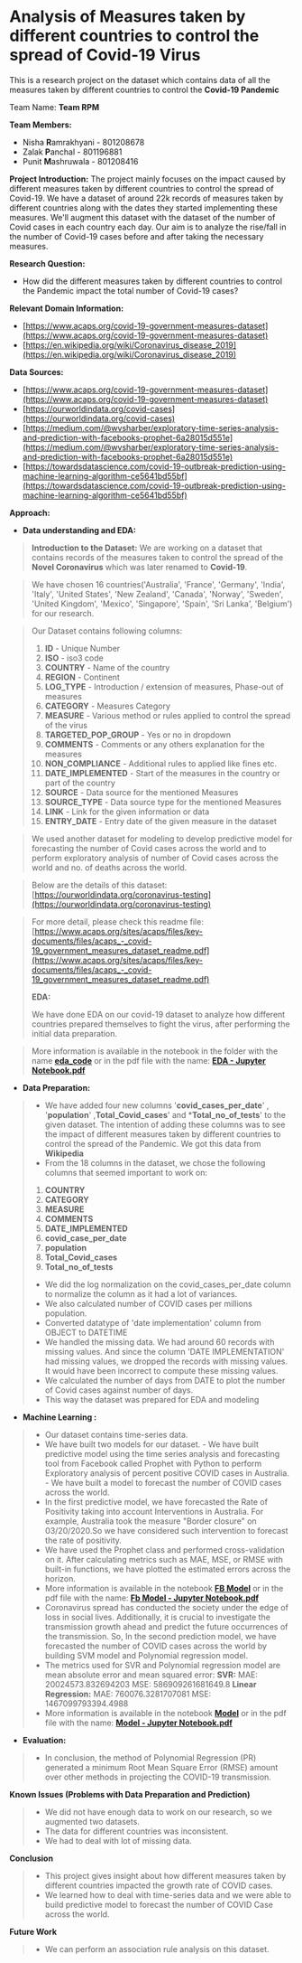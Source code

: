 # Analysis of Measures taken by different countries to control the spread of Covid-19 Virus

This is a research project on the dataset which contains data of all the measures taken by different countries to control the **Covid-19 Pandemic**

Team Name: **Team RPM**

**Team Members:**

 - Nisha **R**amrakhyani - 801208678
 - Zalak **P**anchal - 801196881
 - Punit **M**ashruwala - 801208416

**Project Introduction:**
The project mainly focuses on the impact caused by different measures taken by different countries to control the spread of Covid-19. 
We have a dataset of around 22k records of measures taken by different countries along with the dates they started implementing these measures. 
We'll augment this dataset with the dataset of the number of Covid cases in each country each day. 
Our aim is to analyze the rise/fall in the number of Covid-19 cases before and after taking the necessary measures.

**Research Question:**

 - How did the different measures taken by different countries to
   control the Pandemic impact the total number of Covid-19 cases?

**Relevant Domain Information:** 

 - [https://www.acaps.org/covid-19-government-measures-dataset](https://www.acaps.org/covid-19-government-measures-dataset)
 - [https://en.wikipedia.org/wiki/Coronavirus_disease_2019](https://en.wikipedia.org/wiki/Coronavirus_disease_2019)

**Data Sources:**

 - [https://www.acaps.org/covid-19-government-measures-dataset](https://www.acaps.org/covid-19-government-measures-dataset)
 - [https://ourworldindata.org/covid-cases](https://ourworldindata.org/covid-cases)
 - [https://medium.com/@wvsharber/exploratory-time-series-analysis-and-prediction-with-facebooks-prophet-6a28015d551e](https://medium.com/@wvsharber/exploratory-time-series-analysis-and-prediction-with-facebooks-prophet-6a28015d551e)
 - [https://towardsdatascience.com/covid-19-outbreak-prediction-using-machine-learning-algorithm-ce5641bd55bf](https://towardsdatascience.com/covid-19-outbreak-prediction-using-machine-learning-algorithm-ce5641bd55bf)

**Approach:**

 - **Data understanding and EDA:**

> **Introduction to the Dataset:**
> We are working on a dataset that contains records of the measures taken to control the spread of  the **Novel Coronavirus** which was later renamed to **Covid-19**.

> We have chosen 16 countries('Australia', 'France', 'Germany', 'India', 'Italy', 'United States', 'New Zealand', 'Canada', 'Norway', 'Sweden', 'United Kingdom', 'Mexico', 'Singapore', 'Spain', 'Sri Lanka', 'Belgium') for our research.

> Our Dataset contains following columns: 
> 1. **ID** - Unique Number 
> 2. **ISO** - iso3 code 
> 3. **COUNTRY** - Name of the country        
> 4.  **REGION** - Continent
> 5.  **LOG_TYPE** - Introduction / extension of measures, Phase-out of measures
> 6. **CATEGORY** - Measures Category
> 7.  **MEASURE** - Various method or rules applied to control the spread of the virus
> 8.  **TARGETED_POP_GROUP**   - Yes or no in dropdown  
> 9.  **COMMENTS**  - Comments or any others explanation for the measures  
> 10.   **NON_COMPLIANCE**  - Additional rules to applied like fines etc.
> 11.  **DATE_IMPLEMENTED** - Start of the measures in the country or part of the country       
> 12. **SOURCE** - Data source for the mentioned Measures
> 13. **SOURCE_TYPE** -  Data source type for the mentioned Measures
> 14. **LINK** - Link for the given information or data
> 15. **ENTRY_DATE** - Entry date of the given measure in the dataset  

> We used another dataset for modeling  to develop predictive model for forecasting the number of Covid cases across the world and to perform exploratory analysis of number of Covid cases across the world and no. of deaths across the world.

> Below are the details of this dataset:
[https://ourworldindata.org/coronavirus-testing](https://ourworldindata.org/coronavirus-testing)
  
         
>  For more detail, please check this readme file:     
[https://www.acaps.org/sites/acaps/files/key-documents/files/acaps_-_covid-19_government_measures_dataset_readme.pdf](https://www.acaps.org/sites/acaps/files/key-documents/files/acaps_-_covid-19_government_measures_dataset_readme.pdf)
> 
> **EDA:**
> 
> We have done EDA on our covid-19 dataset to analyze how different countries prepared themselves to fight the virus, after performing the initial data preparation.

> More information is available in the notebook in the folder with the name [**eda_code**](https://github.com/punitMashruwala/kdd_covid-19/tree/main/eda_code) or in the pdf file with the name: [**EDA - Jupyter Notebook.pdf**](https://github.com/punitMashruwala/kdd_covid-19/blob/main/EDA%20-%20Jupyter%20Notebook.pdf)


 - **Data Preparation:**

 
> - We have added four new columns '**covid_cases_per_date**' , '**population**' ,**Total_Covid_cases**' and ***Total_no_of_tests**'  to the given dataset. The intention of adding these columns was to see the impact of different measures taken by different countries to control the spread of the Pandemic. We got this data from **Wikipedia**
> - From the 18 columns in the dataset, we chose the following columns that seemed important to work on: 
> 1. **COUNTRY**
> 2. **CATEGORY** 
> 3. **MEASURE**
> 4. **COMMENTS**
> 5. **DATE_IMPLEMENTED**
> 6. **covid_case_per_date**
> 7. **population** 
> 8. **Total_Covid_cases**
> 9. **Total_no_of_tests**
> - We did the log normalization on the covid_cases_per_date column to normalize the column as it had a lot of variances.
> - We also calculated number of COVID cases per millions population.
> - Converted datatype of 'date implementation' column from OBJECT to DATETIME
> - We handled the missing data. We had around 60 records with missing values. And since the column 'DATE IMPLEMENTATION' had missing values, we dropped the records with missing values. It would have been incorrect to compute these missing values.
> - We calculated the number of days from DATE to plot the number of Covid cases against number of days.
> - This way the dataset was prepared for EDA and modeling
 
   

 - **Machine Learning :**
 
> - Our dataset contains time-series data. 
> - We have built two models for our dataset.
	 -  We have built predictive model using the time series analysis and forecasting tool from Facebook called Prophet with Python to perform Exploratory analysis of percent positive COVID cases in Australia.
	 - We have built a model to forecast the number of COVID cases across the world.
> -  In the first predictive model, we have forecasted the Rate of Positivity taking into account Interventions in Australia. For example, Australia took the measure "Border closure" on 03/20/2020.So we have considered such intervention to forecast the rate of positivity. 
> -  We have used the Prophet class and performed cross-validation on it. After calculating metrics such as MAE, MSE, or RMSE with built-in functions, we have plotted the estimated errors across the horizon.
> - More information is available in the notebook [**FB Model**](https://github.com/punitMashruwala/kdd_covid-19/blob/main/model/Modeling_with_FB_Prophet.ipynb) or in the pdf file with the name: [**Fb Model - Jupyter Notebook.pdf**](https://github.com/punitMashruwala/kdd_covid-19/blob/main/model/model_prediction_FB.pdf)
> - Coronavirus spread has conducted the society under the edge of loss in social lives. Additionally, it is crucial to investigate the transmission growth ahead and predict the future occurrences of the transmission. So, In the second prediction model, we have forecasted the number of COVID cases across the world by building SVM model and Polynomial regression model. 
> - The metrics used for SVR and Polynomial regression model are mean absolute error and mean squared error:
	  **SVR:**
		MAE: 20024573.832694203
		MSE: 586909261681649.8
	**Linear Regression:**
	MAE: 760076.3281707081
	MSE: 1467099793394.4988
> - More information is available in the notebook  [**Model**](https://github.com/punitMashruwala/kdd_covid-19/blob/main/model/prediction_model.ipynb) or in the pdf file with the name: [**Model - Jupyter Notebook.pdf**](https://github.com/punitMashruwala/kdd_covid-19/blob/main/model/model_prediction.pdf)

 - **Evaluation:**
 
> - In conclusion, the method of Polynomial Regression (PR) generated a minimum Root Mean Square Error (RMSE) amount over other methods in projecting the COVID-19 transmission.
  
**Known Issues (Problems with Data Preparation and Prediction)** 
>- We did not have enough data to work on our research, so we augmented two datasets.
>- The data for different countries was inconsistent.
>- We had to deal with lot of missing data.	 

**Conclusion**
>- This project gives insight about how different measures taken by different countries impacted the growth rate of COVID cases.
> - We learned how to deal with time-series data and we were able to build predictive model to forecast the number of COVID Case across the world.

**Future Work**
>- We can perform an association rule analysis on this dataset.


